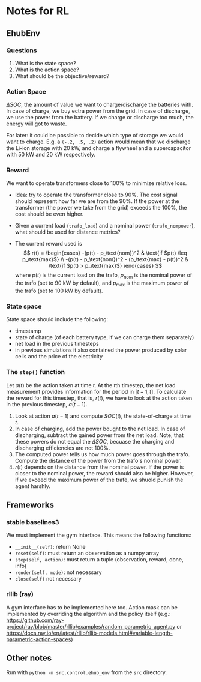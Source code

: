 # Notes for RL
## EhubEnv
### Questions
1. What is the state space?
2. What is the action space?
3. What should be the objective/reward?

### Action Space
$\Delta SOC$, the amount of value we want to charge/discharge the batteries with. In case of charge, we buy ectra power from the grid. In case of discharge, we use the power from the battery. If we charge or discharge too much, the energy will got to waste.

For later: it could be possible to decide which type of storage we would want to charge. E.g. a `(-.2, .5, .2)` action would mean that we discharge the Li-ion storage with 20 kW, and charge a flywheel and a supercapacitor with 50 kW and 20 kW respectively.

### Reward

We want to operate transformers close to 100% to minimize relative loss.
* Idea: try to operate the transformer close to 90%. The cost signal should represent how far we are from the 90%. If the power at the transformer (the power we take from the grid) exceeds the 100%, the cost should be even higher.

* Given a current load (`trafo_load`) and a nominal power (`trafo_nompower`), what should be used for distance metrics?

* The current reward used is
$$
r(t) = \begin{cases}
-(p(t) - p_\text{nom})^2 & \text{if $p(t) \leq p_\text{max}$} \\
-(p(t) - p_\text{nom})^2 - (p_\text{max} - p(t))^2 & \text{if $p(t) > p_\text{max}$}
\end{cases}
$$
where $p(t)$ is the current load on the trafo, $p_\text{nom}$ is the nominal power of the trafo (set to 90 kW by default), and $p_\text{max}$ is the maximum power of the trafo (set to 100 kW by default).

### State space

State space should include the following:
* timestamp
* state of charge (of each battery type, if we can charge them separately)
* net load in the previous timesteps
* in previous simulations it also contained the power produced by solar cells and the price of the electricity

### The `step()` function

Let $a(t)$ be the action taken at time $t$. At the $t$th timestep, the net load measurement provides information for the period in $[t-1, t]$. To calculate the reward for this timestep, that is, $r(t)$, we have to look at the action taken in the previous timestep, $a(t-1)$.

1. Look at action $a(t-1)$ and compute $SOC(t)$, the state-of-charge at time $t$.
2. In case of charging, add the power bought to the net load. In case of discharging, subtract the gained power from the net load. Note, that these powers do not equal the $\Delta SOC$, becuase the charging and discharging efficiencies are not 100%.
3. The computed power tells us how much power goes through the trafo. Compute the distance of the power from the trafo's nominal power.
4. $r(t)$ depends on the distance from the nominal power. If the power is closer to the nominal power, the reward should also be higher. However, if we exceed the maximum power of the trafe, we shuold punish the agent harshly.

## Frameworks
### stable baselines3

We must implement the gym interface. This means the following functions:
* `__init__(self)`: return None
* `reset(self)`: must return an observation as a numpy array
* `step(self, action)`: must return a tuple (observation, reward, done, info)
* `render(self, mode)`: not necessary
* `close(self)` not necessary

### rllib (ray)

A gym interface has to be implemented here too. Action mask can be implemented by overriding the algorithm and the policy itself (e.g.: https://github.com/ray-project/ray/blob/master/rllib/examples/random_parametric_agent.py or https://docs.ray.io/en/latest/rllib/rllib-models.html#variable-length-parametric-action-spaces)

## Other notes

Run with `python -m src.control.ehub_env` from the `src` directory.